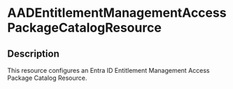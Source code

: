 
# AADEntitlementManagementAccessPackageCatalogResource

## Description

This resource configures an Entra ID Entitlement Management Access Package Catalog Resource.
